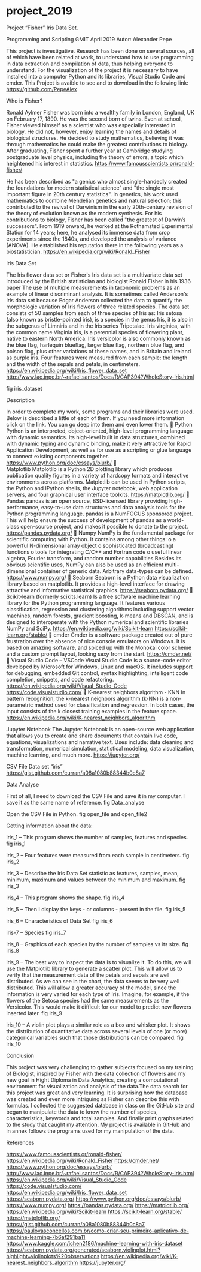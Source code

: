 # project_2019

Project
“Fisher”
Iris Data Set.


Programming and Scripting
GMIT
April 2019
Autor: Alexander Pepe


This project is investigative. Research has been done on several sources, all of which have been related at work, to understand how to use programming in data extraction and compilation of data, thus helping everyone to understand.
For the visualization of the project it is necessary to have installed into a computer Python and its libraries, Visual Studio Code and cmder. This Project is avaible to see and to download in the following link:
https://github.com/PepeAlex

Who is Fisher?

Ronald Aylmer Fisher was born into a wealthy family in London, England, UK on February 17, 1890. He was the second born of twins.
Even at school, Fisher viewed himself as a scientist who was especially interested in biology. He did not, however, enjoy learning the names and details of biological structures. He decided to study mathematics, believing it was through mathematics he could make the greatest contributions to biology.
After graduating, Fisher spent a further year at Cambridge studying postgraduate level physics, including the theory of errors, a topic which heightened his interest in statistics. https://www.famousscientists.or/ronald-fisher/

He has been described as "a genius who almost single-handedly created the foundations for modern statistical science" and "the single most important figure in 20th century statistics". In genetics, his work used mathematics to combine Mendelian genetics and natural selection; this contributed to the revival of Darwinism in the early 20th-century revision of the theory of evolution known as the modern synthesis. For his contributions to biology, Fisher has been called "the greatest of Darwin’s successors".
From 1919 onward, he worked at the Rothamsted Experimental Station for 14 years;  here, he analysed its immense data from crop experiments since the 1840s, and developed the analysis of variance (ANOVA). He established his reputation there in the following years as a biostatistician. https://en.wikipedia.org/wiki/Ronald_Fisher

Iris Data Set

The Iris flower data set or Fisher's Iris data set is a multivariate data set introduced by the British statistician and biologist Ronald Fisher in his 1936 paper The use of multiple measurements in taxonomic problems as an example of linear discriminant analysis. It is sometimes called Anderson's Iris data set because Edgar Anderson collected the data to quantify the morphologic variation of Iris flowers of three related species.
The data set consists of 50 samples from each of three species of Iris as:
Iris setosa (also known as bristle-pointed iris), is a species in the genus Iris, it is also in the subgenus of Limniris and in the Iris series Tripetalae.
Iris virginica, with the common name Virginia iris, is a perennial species of flowering plant, native to eastern North America.
Iris versicolor is also commonly known as the blue flag, harlequin blueflag, larger blue flag, northern blue flag, and poison flag, plus other variations of these names, and in Britain and Ireland as purple iris. 
Four features were measured from each sample: the length and the width of the sepals and petals, in centimeters.
https://en.wikipedia.org/wiki/Iris_flower_data_set
http://www.lac.inpe.br/~rafael.santos/Docs/R/CAP394?WholeStory-Iris.html

fig iris_dataset

Description

In order to complete my work, some programs and their libraries were used. Below is described a little of each of them. If you need more information click on the link. You can go deep into them and even lower them.

  Python
Python is an interpreted, object-oriented, high-level programming language with dynamic semantics. Its high-level built in data structures, combined with dynamic typing and dynamic binding, make it very attractive for Rapid Application Development, as well as for use as a scripting or glue language to connect existing components together.
https://www.python.org/doc/essays/blurb/
	
  Matplotlib
Matplotlib is a Python 2D plotting library which produces publication quality figures in a variety of hardcopy formats and interactive environments across platforms. Matplotlib can be used in Python scripts, the Python and IPython shells, the Jupyter notebook, web application servers, and four graphical user interface toolkits.
https://matplotlib.org/
	
  Pandas
pandas is an open source, BSD-licensed library providing high-performance, easy-to-use data structures and data analysis tools for the Python programming language.
pandas is a NumFOCUS sponsored project. This will help ensure the success of development of pandas as a world-class open-source project, and makes it possible to donate to the project.
https://pandas.pydata.org/

  Numpy
NumPy is the fundamental package for scientific computing with Python. It contains among other things:
o	a powerful N-dimensional array object
o	sophisticated (broadcasting) functions
o	tools for integrating C/C++ and Fortran code
o	useful linear algebra, Fourier transform, and random number capabilities
Besides its obvious scientific uses, NumPy can also be used as an efficient multi-dimensional container of generic data. Arbitrary data-types can be defined. 
https://www.numpy.org/

  Seaborn
Seaborn is a Python data visualization library based on matplotlib. It provides a high-level interface for drawing attractive and informative statistical graphics.
https://seaborn.pydata.org/

  Scikit-learn (formerly scikits.learn)
Is a free software machine learning library for the Python programming language. It features various classification, regression and clustering algorithms including support vector machines, random forests, gradient boosting, k-means and DBSCAN, and is designed to interoperate with the Python numerical and scientific libraries NumPy and SciPy.
https://en.wikipedia.org/wiki/Scikit-learn
https://scikit-learn.org/stable/

  cmder
Cmder is a software package created out of pure frustration over the absence of nice console emulators on Windows. It is based on amazing software, and spiced up with the Monokai color scheme and a custom prompt layout, looking sexy from the start.
https://cmder.net/

  Visual Studio Code – VSCode
Visual Studio Code is a source-code editor developed by Microsoft for Windows, Linux and macOS. It includes support for debugging, embedded Git control, syntax highlighting, intelligent code completion, snippets, and code refactoring.
https://en.wikipedia.org/wiki/Visual_Studio_Code
https://code.visualstudio.com/

  K-nearest neighbors algorithm - KNN
In pattern recognition, the k-nearest neighbors algorithm (k-NN) is a non-parametric method used for classification and regression. In both cases, the input consists of the k closest training examples in the feature space.
https://en.wikipedia.org/wiki/K-nearest_neighbors_algorithm

  Jupyter Notebook
The Jupyter Notebook is an open-source web application that allows you to create and share documents that contain live code, equations, visualizations and narrative text. Uses include: data cleaning and transformation, numerical simulation, statistical modeling, data visualization, machine learning, and much more.
https://jupyter.org/

  CSV File
Data set “iris” 
https://gist.github.com/curran/a08a1080b88344b0c8a7


Data Analyse

First of all, I need to download the CSV File and save it in my computer. I save it as the same name of reference.
fig Data_analyse

Open the CSV File in Python.
fig open_file and open_file2

Getting information about the data:

iris_1 – This program shows the number of samples, features and species.
fig iris_1

iris_2 – Four features were measured from each sample in centimeters.
fig iris_2

iris_3 – Describe the Iris Data Set statistic as features, samples, mean, minimum, maximum and values between the minimum and maximum.
fig iris_3

iris_4 – This program shows the shape.
fig iris_4

iris_5 – Then I display the keys - or columns - present in the file.
fig iris_5

iris_6 – Characteristics of Data Set
fig iris_6

iris-7 – Species
fig iris_7

iris_8 – Graphics of each species by the number of samples vs its size.
fig iris_8

iris_9 – The best way to inspect the data is to visualize it. To do this, we will use the Matplotlib library to generate a scatter plot. This will allow us to verify that the measurement data of the petals and sepals are well distributed.
As we can see in the chart, the data seems to be very well distributed. This will allow a greater accuracy of the model, since the information is very varied for each type of Iris. Imagine, for example, if the flowers of the Setosa species had the same measurements as the Versicolor. This would make it difficult for our model to predict new flowers inserted later.
fig iris_9

iris_10 – A violin plot plays a similar role as a box and whisker plot. It shows the distribution of quantitative data across several levels of one (or more) categorical variables such that those distributions can be compared.
fig iris_10

 	 
Conclusion

This project was very challenging to gather subjects focused on my training of Biologist, inspired by Fisher with the data collection of flowers and my new goal in Hight Diploma in Data Analytics, creating a computational environment for visualization and analysis of the data.The data search for this project was great and very learning. It is surprising how the database was created and even more intriguing as Fisher can describe this with formulas.
I collected the suggested database in class on the GitHub site and began to manipulate the data to know the number of species, characteristics, keywords and total samples. And finally print graphs related to the study that caught my attention.
My project is available in GitHub and in annex follows the programs used for my manipulation of the data.


References

https://www.famousscientists.or/ronald-fisher/
https://en.wikipedia.org/wiki/Ronald_Fisher
https://cmder.net/
https://www.python.org/doc/essays/blurb/
http://www.lac.inpe.br/~rafael.santos/Docs/R/CAP394?WholeStory-Iris.html
https://en.wikipedia.org/wiki/Visual_Studio_Code
https://code.visualstudio.com/
https://en.wikipedia.org/wiki/Iris_flower_data_set
https://seaborn.pydata.org/
https://www.python.org/doc/essays/blurb/
https://www.numpy.org/
https://pandas.pydata.org/
https://matplotlib.org/
https://en.wikipedia.org/wiki/Scikit-learn
https://scikit-learn.org/stable/
https://matplotlib.org/
https://gist.github.com/curran/a08a1080b88344b0c8a7
https://paulovasconcellos.com.br/como-criar-seu-primeiro-aplicativo-de-machine-learning-7b6af291ba11
https://www.kaggle.com/jchen2186/machine-learning-with-iris-dataset
https://seaborn.pydata.org/generated/seaborn.violinplot.html?highlight=violinplots%20observations
https://en.wikipedia.org/wiki/K-nearest_neighbors_algorithm
https://jupyter.org/
